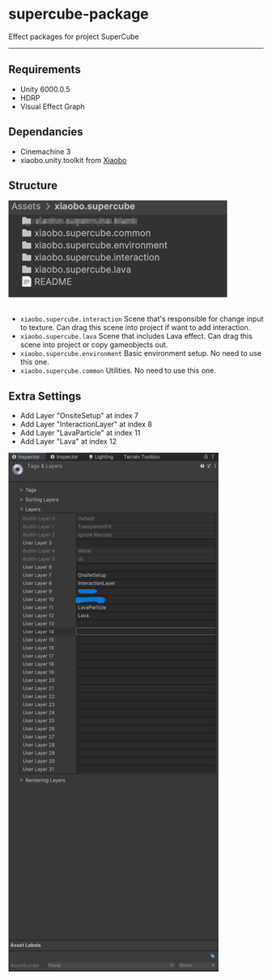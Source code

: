 # supercube-package
Effect packages for project SuperCube 

---
## Requirements
- Unity 6000.0.5
- HDRP
- Visual Effect Graph

## Dependancies
- Cinemachine 3
- xiaobo.unity.toolkit from [Xiaobo](https://github.com/agalloch21/xiaobo.unity.toolkit.git)

## Structure
<div>
<img src="Documentation~/folder.png"/>
</div><br>

- ```xiaobo.supercube.interaction``` Scene that's responsible for change input to texture. Can drag this scene into project if want to add interaction.
- ```xiaobo.supercube.lava``` Scene that includes Lava effect. Can drag this scene into project or copy gameobjects out.
- ```xiaobo.supercube.environment``` Basic environment setup. No need to use this one.
- ```xiaobo.supercube.common``` Utilities. No need to use this one.

## Extra Settings
- Add Layer "OnsiteSetup" at index 7
- Add Layer "InteractionLayer" at index 8
- Add Layer "LavaParticle" at index 11
- Add Layer "Lava" at index 12
 <div>
<img src="Documentation~/layer.png"/>
</div><br>
